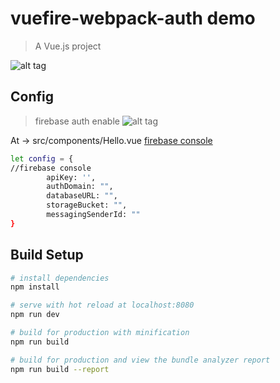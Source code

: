 # vuefire-webpack-auth demo

> A Vue.js project

![alt tag](http://i.imgur.com/QFVjAny.png)
## Config
> firebase auth enable
![alt tag](http://images2015.cnblogs.com/blog/364241/201610/364241-20161031025159315-140732564.png)

At -> src/components/Hello.vue     [firebase console](https://console.firebase.google.com/)
``` bash
let config = {
//firebase console
		apiKey: '',
        authDomain: "",
        databaseURL: "",
        storageBucket: "",
        messagingSenderId: ""
}
```

## Build Setup

``` bash
# install dependencies
npm install

# serve with hot reload at localhost:8080
npm run dev

# build for production with minification
npm run build

# build for production and view the bundle analyzer report
npm run build --report
```

